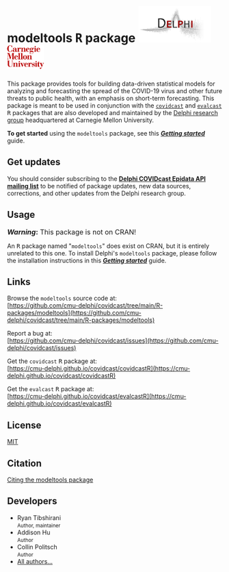 # modeltools <tt>R</tt> package <a href="https://delphi.cmu.edu/"><img src="man/figures/delphi_logo.png" height = 85><img src="man/figures/cmu_logo.png" height=55></a>

This package provides tools for building data-driven statistical models for
analyzing and forecasting the spread of the COVID-19 virus and other future 
threats to public health, with an emphasis on short-term forecasting.
This package is meant to be used in conjunction with the 
[`covidcast`](https://cmu-delphi.github.io/covidcast/covidcastR) and 
[`evalcast`](https://cmu-delphi.github.io/covidcast/evalcastR) 
<tt>R</tt> packages that are also developed and maintained by the 
[Delphi research group](https://delphi.cmu.edu/) 
headquartered at Carnegie Mellon University.

**To get started** using the `modeltools` package, see this
[**_Getting started_**](../../docs/modeltoolsR/articles/modeltools.html)
guide.


## Get updates

You should consider subscribing to the 
[**Delphi COVIDcast Epidata API mailing list**](https://lists.andrew.cmu.edu/mailman/listinfo/delphi-covidcast-api)
to be notified of package updates, new data sources, corrections, and other 
updates from the Delphi research group.


## Usage

<font size="3">**_Warning_:** This package is not on CRAN!</font>

An <tt>R</tt> package named "`modeltools`" does exist on CRAN, but it is 
entirely unrelated to this one. To install Delphi's `modeltools` package, 
please follow the installation instructions in this 
[**_Getting started_**](../../docs/modeltoolsR/articles/modeltools.html)
guide.


## Links

Browse the `modeltools` source code at: <br/>
[https://github.com/cmu-delphi/covidcast/tree/main/R-packages/modeltools](https://github.com/cmu-delphi/covidcast/tree/main/R-packages/modeltools)

Report a bug at: <br/>
[https://github.com/cmu-delphi/covidcast/issues](https://github.com/cmu-delphi/covidcast/issues)

Get the `covidcast` <tt>R</tt> package at: <br/>
[https://cmu-delphi.github.io/covidcast/covidcastR](https://cmu-delphi.github.io/covidcast/covidcastR)

Get the `evalcast` <tt>R</tt> package at: <br/>
[https://cmu-delphi.github.io/covidcast/evalcastR](https://cmu-delphi.github.io/covidcast/evalcastR)


## License
[MIT](https://opensource.org/licenses/mit-license.php)


## Citation

[Citing the modeltools package](../../docs/modeltoolsR/authors.html)


## Developers

<ul class="list-unstyled">
<li>Ryan Tibshirani <br><small class="roles"> Author, maintainer </small>
<a href="https://orcid.org/0000-0002-2158-8304" target="orcid.widget" aria-label="ORCID"><span class="fab fa-orcid orcid" aria-hidden="true"></span></a></li>
<li>Addison Hu <br><small class="roles"> Author </small>  </li>
<li>Collin Politsch <br><small class="roles"> Author </small>  </li>
<li><a href="../../docs/modeltoolsR/authors.html">All authors...</a></li>
</ul>
